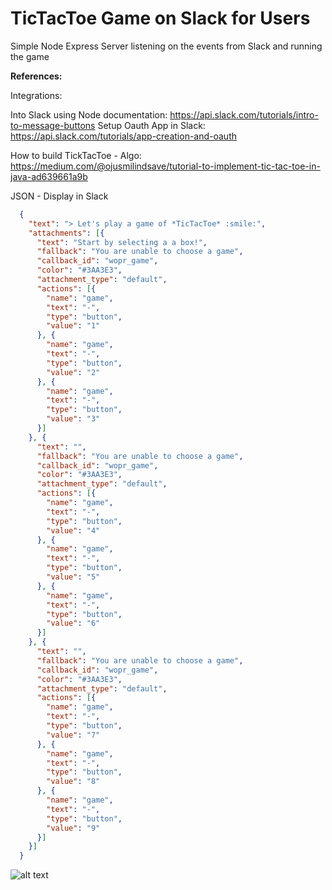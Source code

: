 # TicTacToe Game on Slack for Users #

Simple Node Express Server listening on the events from Slack and running the game

<b>References:</b>

Integrations:

Into Slack using Node documentation: https://api.slack.com/tutorials/intro-to-message-buttons
Setup Oauth App in Slack: https://api.slack.com/tutorials/app-creation-and-oauth
 
How to build TickTacToe - Algo: https://medium.com/@ojusmilindsave/tutorial-to-implement-tic-tac-toe-in-java-ad639661a9b 


JSON - Display in Slack
```json
  {
    "text": "> Let's play a game of *TicTacToe* :smile:",
    "attachments": [{
      "text": "Start by selecting a a box!",
      "fallback": "You are unable to choose a game",
      "callback_id": "wopr_game",
      "color": "#3AA3E3",
      "attachment_type": "default",
      "actions": [{
        "name": "game",
        "text": "-",
        "type": "button",
        "value": "1"
      }, {
        "name": "game",
        "text": "-",
        "type": "button",
        "value": "2"
      }, {
        "name": "game",
        "text": "-",
        "type": "button",
        "value": "3"
      }]
    }, {
      "text": "",
      "fallback": "You are unable to choose a game",
      "callback_id": "wopr_game",
      "color": "#3AA3E3",
      "attachment_type": "default",
      "actions": [{
        "name": "game",
        "text": "-",
        "type": "button",
        "value": "4"
      }, {
        "name": "game",
        "text": "-",
        "type": "button",
        "value": "5"
      }, {
        "name": "game",
        "text": "-",
        "type": "button",
        "value": "6"
      }]
    }, {
      "text": "",
      "fallback": "You are unable to choose a game",
      "callback_id": "wopr_game",
      "color": "#3AA3E3",
      "attachment_type": "default",
      "actions": [{
        "name": "game",
        "text": "-",
        "type": "button",
        "value": "7"
      }, {
        "name": "game",
        "text": "-",
        "type": "button",
        "value": "8"
      }, {
        "name": "game",
        "text": "-",
        "type": "button",
        "value": "9"
      }]
    }]
  }
````
![alt text](./SlackGameView.png)
